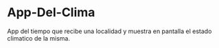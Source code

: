 # App-Del-Clima
App del tiempo que recibe una localidad y muestra en pantalla el estado climatico de la misma.
